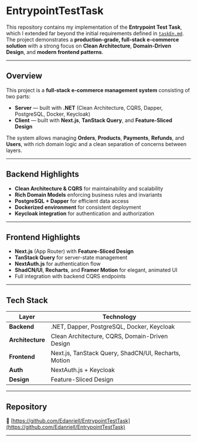 # EntrypointTestTask

This repository contains my implementation of the **Entrypoint Test Task**, which I extended far beyond the initial requirements defined in [`taskEn.md`](./taskEn.md).  
The project demonstrates a **production-grade, full-stack e-commerce solution** with a strong focus on **Clean Architecture**, **Domain-Driven Design**, and **modern frontend patterns**.

---

## Overview

This project is a **full-stack e-commerce management system** consisting of two parts:

- **Server** — built with **.NET** (Clean Architecture, CQRS, Dapper, PostgreSQL, Docker, Keycloak)  
- **Client** — built with **Next.js**, **TanStack Query**, and **Feature-Sliced Design**

The system allows managing **Orders**, **Products**, **Payments**, **Refunds**, and **Users**, with rich domain logic and a clean separation of concerns between layers.

---

## Backend Highlights

- **Clean Architecture & CQRS** for maintainability and scalability  
- **Rich Domain Models** enforcing business rules and invariants  
- **PostgreSQL + Dapper** for efficient data access  
- **Dockerized environment** for consistent deployment  
- **Keycloak integration** for authentication and authorization  

---

## Frontend Highlights

- **Next.js** (App Router) with **Feature-Sliced Design**  
- **TanStack Query** for server-state management  
- **NextAuth.js** for authentication flow  
- **ShadCN/UI**, **Recharts**, and **Framer Motion** for elegant, animated UI  
- Full integration with backend CQRS endpoints  

---

## Tech Stack

| Layer | Technology |
|-------|-------------|
| **Backend** | .NET, Dapper, PostgreSQL, Docker, Keycloak |
| **Architecture** | Clean Architecture, CQRS, Domain-Driven Design |
| **Frontend** | Next.js, TanStack Query, ShadCN/UI, Recharts, Motion |
| **Auth** | NextAuth.js + Keycloak |
| **Design** | Feature-Sliced Design |

---

## Repository
🔗 [https://github.com/Edanriell/EntrypointTestTask](https://github.com/Edanriell/EntrypointTestTask)

---
